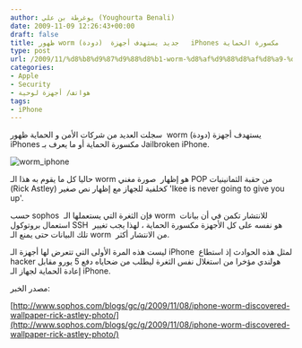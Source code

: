 ```yaml
---
author: يوغرطة بن علي (Youghourta Benali)
date: 2009-11-09 12:26:43+00:00
draft: false
title: ظهور worm (دودة)  جديد يستهدف أجهزة   iPhones مكسورة الحماية
type: post
url: /2009/11/%d8%b8%d9%87%d9%88%d8%b1-worm-%d8%af%d9%88%d8%af%d8%a9-%d8%ac%d8%af%d9%8a%d8%af-%d9%8a%d8%b3%d8%aa%d9%87%d8%af%d9%81-%d8%a3%d8%ac%d9%87%d8%b2%d8%a9-iphones%d9%85%d9%83%d8%b3%d9%88%d8%b1%d8%a9/
categories:
- Apple
- Security
- هواتف/ أجهزة لوحية
tags:
- iPhone
---
```


سجلت العديد من شركات الأمن و الحماية ظهور  worm  (دودة) يستهدف أجهزة iPhones مكسورة الحماية أو ما يعرف بـ  Jailbroken iPhone.

![worm_iphone](http://www.it-scoop.com/wp-content/uploads/2009/11/worm_iphone.jpg)


حاليا كل ما يقوم به هذا الـ worm هو إظهار  صورة مغني POP من حقبة الثمانينيات (Rick Astley) كخلفية للجهاز مع إظهار نص صغير 'Ikee is never going to give you up'.

حسب sophos  فإن الثغرة التي يستعملها الـ worm  للانتشار تكمن في أن بيانات استعمال بروتوكول SSH  هو نفسه على كل الأجهزة مكسورة الحماية ، لهذا يجب تغيير تلك البيانات حتى يمنع الـ worm  من الانتشار أكثر.

ليست هذه المرة الأولى التي تتعرض لها أجهزة الـ iPhone  لمثل هذه الحوادث إذ استطاع hacker هولندي مؤخرا من استغلال نفس الثغرة ليطلب من ضحاياه دفع 5 يورو مقابل إعادة الحماية لجهاز الـ iPhone.

مصدر الخبر:

[http://www.sophos.com/blogs/gc/g/2009/11/08/iphone-worm-discovered-wallpaper-rick-astley-photo/](http://www.sophos.com/blogs/gc/g/2009/11/08/iphone-worm-discovered-wallpaper-rick-astley-photo/)
